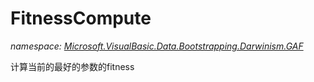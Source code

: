 ﻿# FitnessCompute
_namespace: [Microsoft.VisualBasic.Data.Bootstrapping.Darwinism.GAF](./index.md)_

计算当前的最好的参数的fitness




